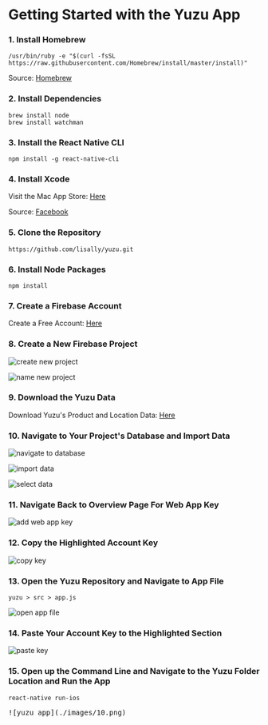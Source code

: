 # Getting Started with the Yuzu App

### 1. Install Homebrew
	/usr/bin/ruby -e "$(curl -fsSL https://raw.githubusercontent.com/Homebrew/install/master/install)"
Source: [Homebrew](https://brew.sh/)

### 2. Install Dependencies
	brew install node
	brew install watchman
	
### 3. Install the React Native CLI
	npm install -g react-native-cli
	
### 4. Install Xcode
Visit the Mac App Store: [Here](https://itunes.apple.com/us/app/xcode/id497799835?mt=12)

Source: [Facebook](https://facebook.github.io/react-native/docs/getting-started.html)

### 5. Clone the Repository
	https://github.com/lisally/yuzu.git
	
### 6. Install Node Packages
	npm install
	
### 7. Create a Firebase Account
Create a Free Account: [Here](https://firebase.google.com/)

### 8. Create a New Firebase Project
![create new project](./images/1.png)

![name new project](./images/2.png)

### 9. Download the Yuzu Data
Download Yuzu's Product and Location Data: [Here](https://github.com/lisally/yuzu/tree/master/documentation/yuzu_data.json)

### 10. Navigate to Your Project's Database and Import Data
![navigate to database](./images/3.png)

![import data](./images/4.png)

![select data](./images/5.png)

### 11. Navigate Back to Overview Page For Web App Key
![add web app key](./images/6.png)

### 12. Copy the Highlighted Account Key
![copy key](./images/7.png)

### 13. Open the Yuzu Repository and Navigate to App File
	yuzu > src > app.js

![open app file](./images/8.png)

### 14. Paste Your Account Key to the Highlighted Section
![paste key](./images/9.png)

### 15. Open up the Command Line and Navigate to the Yuzu Folder Location and Run the App
	react-native run-ios
	
<kbd>
![yuzu app](./images/10.png)
</kbd>